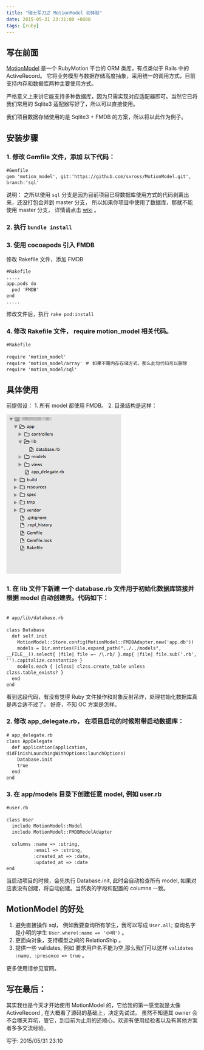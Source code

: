 ```yaml
---
title: "瑞士军刀之 MotionModel 初体验"
date: 2015-05-31 23:31:00 +0800
tags: [ruby]
---
```


## 写在前面

[MotionModel](https://github.com/sxross/MotionModel) 是一个 RubyMotion 平台的 ORM 类库，有点类似于 Rails 中的 ActiveRecord。
它将业务模型与数据存储高度抽象，采用统一的调用方式，目前支持内存和数据库两种主要使用方式。

严格意义上来讲它能支持多种数据库，因为只需实现对应适配器即可。当然它已将我们常用的 Sqlite3 适配器写好了，所以可以直接使用。

我们项目数据存储使用的是 Sqlite3 + FMDB 的方案，所以将以此作为例子。


## 安装步骤

### 1. 修改 Gemfile 文件，添加 以下代码：

```
#Gemfile
gem 'motion_model', git:'https://github.com/sxross/MotionModel.git', branch:'sql'
```

说明： 之所以使用 `sql` 分支是因为目前项目已将数据库使用方式的代码剥离出来，还没打包合并到 master 分支，
所以如果你项目中使用了数据库，那就不能使用 master 分支， 详情请点击 [wiki](https://github.com/sxross/MotionModel/wiki/RoadMap#how-to-jump-on-board) 。

### 2. 执行 `bundle install`

### 3. 使用 cocoapods 引入 FMDB
修改 Rakefile 文件，添加 FMDB
```
#Rakefile
.....
app.pods do
  pod 'FMDB'
end
.....

```

修改文件后，执行 `rake pod:install`

### 4. 修改 Rakefile 文件， require motion_model 相关代码。

```
#Rakefile

require 'motion_model'
require 'motion_model/array' ＃ 如果不需内存存储方式，那么此句代码可以删除
require 'motion_model/sql'

```


## 具体使用

前提假设： 1. 所有 model 都使用 FMDB。 2. 目录结构是这样：

![motionmodel](/images/motionmodel.png)

### 1. 在 lib 文件下新建 一个 database.rb 文件用于初始化数据库链接并根据 model 自动创建表。代码如下：
```

# app/lib/database.rb

class Database
  def self.init
    MotionModel::Store.config(MotionModel::FMDBAdapter.new('app.db'))
    models = Dir.entries(File.expand_path("../../models", __FILE__)).select{ |file| file =~ /\.rb/ }.map{ |file| file.sub('.rb', '').capitalize.constantize }
    models.each { |clzss| clzss.create_table unless clzss.table_exists? }
  end
end
```

看到这段代码，有没有觉得 Ruby 文件操作和对象反射吊炸，处理初始化数据库真是再合适不过了， 好奇，不知 OC 方案是怎样。

### 2. 修改 app_delegate.rb， 在项目启动的时候附带启动数据库：
```
# app_delegate.rb
class AppDelegate
  def application(application, didFinishLaunchingWithOptions:launchOptions)
    Database.init
    true
  end
end

```


### 3. 在 app/models 目录下创建任意 model, 例如 user.rb
```
#user.rb

class User
  include MotionModel::Model
  include MotionModel::FMDBModelAdapter

  columns :name => :string,
          :email => :string,
          :created_at => :date,
          :updated_at => :date
end

```

当启动项目的时候，会先执行 Database.init, 此时会自动检查所有 model, 如果对应表没有创建，将自动创建。当然表的字段和配置的 columns 一致。

## MotionModel 的好处

1. 避免直接操作 sql， 例如我要查询所有学生，我可以写成 `User.all`;  查询名字是小明的学生 `User.where(:name => '小明')` 。
2. 更面向对象，支持模型之间的 RelationShip 。
3. 提供一些 validates, 例如 要求用户名不能为空,那么我们可以这样 `validates :name, :presence => true` 。

更多使用请参见官网。


## 写在最后：

其实我也是今天才开始使用 MotionModel 的，它给我的第一感觉就是太像 ActiveRecord , 在大概看了源码的基础上，决定先试试。
虽然不知道其 owner 会不会哪天弃坑，管它，到目前为止用的还顺心。欢迎有使用经验者以及有其他方案者多多交流经验。

<figcaption>写于: 2015/05/31 23:10 </figcaption>
